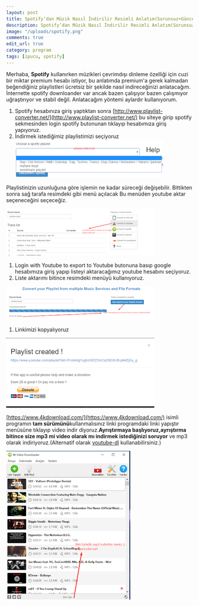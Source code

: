 ```yaml
---
layout: post
title: Spotify’dan Müzik Nasıl İndirilir Resimli Anlatım(Sorunsuz+Güncel)
description: Spotify’dan Müzik Nasıl İndirilir Resimli Anlatım(Sorunsuz+Güncel)
image: "/uploads/spotify.png"
comments: true
edit_url: true
category: program
tags: [ipucu, spotify]
---
```


Merhaba, **Spotify** kullanırken müzikleri çevrimdışı dinleme özelliği için cuzi bir miktar premium hesabı istiyor, bu anlatımda premium'a gerek kalmadan beğendiğiniz playlistleri ücretsiz bir şekilde nasıl indireceğinizi anlatacağım. İnternette spotify downloander var ancak bazen çalışıyor bazen çalışmıyor uğraştırıyor ve stabil değil. Anlatacağım yöntemi aylardır kullanıyorum.
<!-- excerpt separator -->
1.  Spotify hesabınıza giriş yaptıktan sonra [http://www.playlist-converter.net/](http://www.playlist-converter.net/) bu siteye girip spotify sekmesinden login spotify butonunan tıklayıp hesabımıza giriş yapıyoruz.
2.  İndirmek istediğimiz playlistimizi seçiyoruz
![spotify](/uploads/spotify.png)

Playlistinizin uzunluğuna göre işlemin ne kadar süreceği değişebilir. Bittikten sonra sağ tarafa resimdeki gibi menü açılacak Bu menüden youtube aktar seçeneceğini seçeceğiz.

![spotify-2](/uploads/spotify-2.png)

1.  Login with Youtube to export to Youtube butonuna basıp google hesabımıza giriş yapıp listeyi aktaracağımız youtube hesabını seçiyoruz.
2.  Liste aktarımı bitince resimdeki menüyü kullanıyoruz.

![spotify-3](/uploads/spotify-3.png)

1.  Linkimizi kopyalıyoruz

![spotify-4](/uploads/spotify-4.png)

[https://www.4kdownload.com/](https://www.4kdownload.com/)  isimli programın  **tam sürümünü**kullanmalısınız linki programdaki linki yapıştır menüsüne tıklayıp video indir diyoruz.**Ayrıştırmaya başlıyoruz,ayrıştırma bitince size mp3 mi video olarak mı indirmek istediğinizi soruyor**  ve mp3 olarak indiriyoruz.(Alternatif olarak [youtube-dl](https://github.com/ytdl-org/youtube-dl) kullanabilirsiniz.)

![spotify-to-mp3](/uploads/spotify-5.png)
